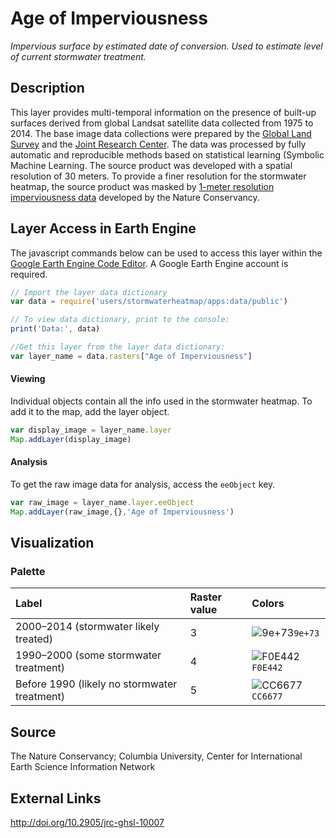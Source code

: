 Age of Imperviousness
================

*Impervious surface by estimated date of conversion. Used to estimate level of current stormwater treatment.*

## Description

This layer provides multi-temporal information on the presence of
built-up surfaces derived from global Landsat satellite data collected
from 1975 to 2014. The base image data collections were prepared by the
[Global Land
Survey](https://www.usgs.gov/core-science-systems/nli/landsat/global-land-survey-gls)
and the [Joint Research Center](https://ec.europa.eu/jrc/en). The data
was processed by fully automatic and reproducible methods based on
statistical learning (Symbolic Machine Learning. The source product was
developed with a spatial resolution of 30 meters. To provide a finer
resolution for the stormwater heatmap, the source product was masked by
[1-meter resolution imperviousness data](docs/) developed by the Nature
Conservancy.

## Layer Access in Earth Engine

The javascript commands below can be used to access this layer within
the [Google Earth Engine Code
Editor](https://developers.google.com/earth-engine/guides/playground). A
Google Earth Engine account is required.

``` javascript
// Import the layer data dictionary
var data = require('users/stormwaterheatmap/apps:data/public')

// To view data dictionary, print to the console:
print('Data:', data)

//Get this layer from the layer data dictionary: 
var layer_name = data.rasters["Age of Imperviousness"]
```

#### Viewing

Individual objects contain all the info used in the stormwater heatmap.
To add it to the map, add the layer object.

``` javascript
var display_image = layer_name.layer
Map.addLayer(display_image)
```

#### Analysis

To get the raw image data for analysis, access the `eeObject` key.

``` javascript
var raw_image = layer_name.layer.eeObject
Map.addLayer(raw_image,{},'Age of Imperviousness')
```

## Visualization

### Palette

| Label                                        | Raster value | Colors                                                                 |
|:---------------------------------------------|:-------------|:-----------------------------------------------------------------------|
| 2000–2014 (stormwater likely treated)        | 3            | ![9e+73](https://via.placeholder.com/15/9e+73/000000?text=+)`9e+73`    |
| 1990–2000 (some stormwater treatment)        | 4            | ![F0E442](https://via.placeholder.com/15/F0E442/000000?text=+)`F0E442` |
| Before 1990 (likely no stormwater treatment) | 5            | ![CC6677](https://via.placeholder.com/15/CC6677/000000?text=+)`CC6677` |

## Source

The Nature Conservancy; Columbia University, Center for International
Earth Science Information Network

## External Links

<a>http://doi.org/10.2905/jrc-ghsl-10007</a>
